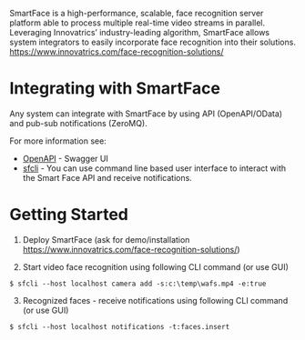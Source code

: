 SmartFace is a high-performance, scalable, face recognition server platform able to process multiple real-time video streams in parallel. Leveraging Innovatrics’ industry-leading algorithm, SmartFace allows system integrators to easily incorporate face recognition into their solutions. https://www.innovatrics.com/face-recognition-solutions/

# Integrating with SmartFace
Any system can integrate with SmartFace by using API (OpenAPI/OData) and pub-sub notifications (ZeroMQ).

For more information see:
* [OpenAPI](https://innovatrics.github.io/smartface/?url=https://raw.githubusercontent.com/innovatrics/smartface/4.3/api/swagger.json) - Swagger UI
* [sfcli](sfcli) - You can use command line based user interface to interact with the Smart Face API and receive notifications.

# Getting Started
1. Deploy SmartFace (ask for demo/installation https://www.innovatrics.com/face-recognition-solutions/)

2. Start video face recognition using following CLI command (or use GUI)
```
$ sfcli --host localhost camera add -s:c:\temp\wafs.mp4 -e:true
```

3. Recognized faces - receive notifications using following CLI command (or use GUI)
```
$ sfcli --host localhost notifications -t:faces.insert
```
